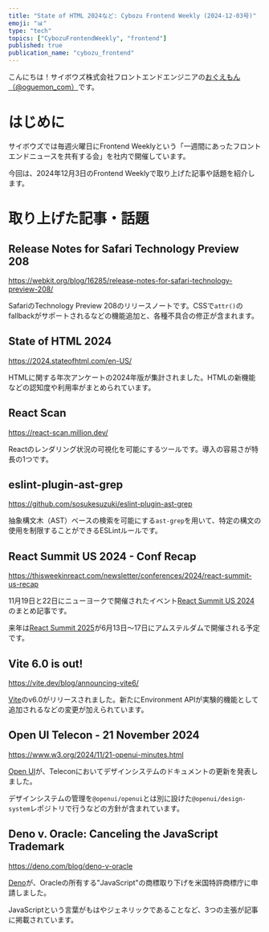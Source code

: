 ```yaml
---
title: "State of HTML 2024など: Cybozu Frontend Weekly (2024-12-03号)"
emoji: "📊"
type: "tech"
topics: ["CybozuFrontendWeekly", "frontend"]
published: true
publication_name: "cybozu_frontend"
---
```


こんにちは！サイボウズ株式会社フロントエンドエンジニアの[おぐえもん（@oguemon_com）](https://twitter.com/oguemon_com)です。

# はじめに

サイボウズでは毎週火曜日にFrontend Weeklyという「一週間にあったフロントエンドニュースを共有する会」を社内で開催しています。

今回は、2024年12月3日のFrontend Weeklyで取り上げた記事や話題を紹介します。

# 取り上げた記事・話題

## Release Notes for Safari Technology Preview 208

https://webkit.org/blog/16285/release-notes-for-safari-technology-preview-208/

SafariのTechnology Preview 208のリリースノートです。CSSで`attr()`のfallbackがサポートされるなどの機能追加と、各種不具合の修正が含まれます。

## State of HTML 2024

https://2024.stateofhtml.com/en-US/

HTMLに関する年次アンケートの2024年版が集計されました。HTMLの新機能などの認知度や利用率がまとめられています。

## React Scan

https://react-scan.million.dev/ 

Reactのレンダリング状況の可視化を可能にするツールです。導入の容易さが特長の1つです。

## eslint-plugin-ast-grep

https://github.com/sosukesuzuki/eslint-plugin-ast-grep

抽象構文木（AST）ベースの検索を可能にする`ast-grep`を用いて、特定の構文の使用を制限することができるESLintルールです。

## React Summit US 2024 - Conf Recap

https://thisweekinreact.com/newsletter/conferences/2024/react-summit-us-recap

11月19日と22日にニューヨークで開催されたイベント[React Summit US 2024](https://reactsummit.us/)のまとめ記事です。

来年は[React Summit 2025](https://reactsummit.com/)が6月13日〜17日にアムステルダムで開催される予定です。

## Vite 6.0 is out!

https://vite.dev/blog/announcing-vite6/

[Vite](https://vite.dev/)のv6.0がリリースされました。新たにEnvironment APIが実験的機能として追加されるなどの変更が加えられています。

## Open UI Telecon - 21 November 2024

https://www.w3.org/2024/11/21-openui-minutes.html

[Open UI](https://open-ui.org/)が、Teleconにおいてデザインシステムのドキュメントの更新を発表しました。

デザインシステムの管理を`@openui/openui`とは別に設けた`@openui/design-system`レポジトリで行うなどの方針が含まれています。

## Deno v. Oracle: Canceling the JavaScript Trademark

https://deno.com/blog/deno-v-oracle

[Deno](https://deno.com/)が、Oracleの所有する"JavaScript"の商標取り下げを米国特許商標庁に申請しました。

JavaScriptという言葉がもはやジェネリックであることなど、3つの主張が記事に掲載されています。
